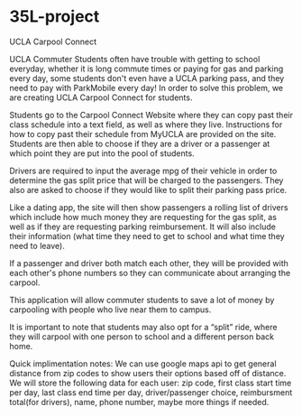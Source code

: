 # 35L-project


UCLA Carpool Connect 

UCLA Commuter Students often have trouble with getting to school everyday, whether it is long commute times or paying for gas and parking every day, some students don't even have a UCLA parking pass, and they need to pay with ParkMobile every day!  In order to solve this problem, we are creating UCLA Carpool Connect for students.

Students go to the Carpool Connect Website where they can copy past their class schedule into a text field, as well as where they live.  Instructions for how to copy past their schedule from MyUCLA are provided on the site.  Students are then able to choose if they are a driver or a passenger at which point they are put into the pool of students.  

Drivers are required to input the average mpg of their vehicle in order to determine the gas split price that will be charged to the passengers.  They also are asked to choose if they would like to split their parking pass price.

Like a dating app, the site will then show passengers a rolling list of drivers which include how much money they are requesting for the gas split, as well as if they are requesting parking reimbursement.  It will also include their information (what time they need to get to school and what time they need to leave).

If a passenger and driver both match each other, they will be provided with each other's phone numbers so they can communicate about arranging the carpool. 

This application will allow commuter students to save a lot of money by carpooling with people who live near them to campus.  

It is important to note that students may also opt for a “split” ride, where they will carpool with one person to school and a different person back home.



Quick implimentation notes:
We can use google maps api to get general distance from zip codes to show users their options based off of distance. We will store the following data for each user: zip code, first class start time per day, last class end time per day, driver/passenger choice, reimbursment total(for drivers), name, phone number, maybe more things if needed.
